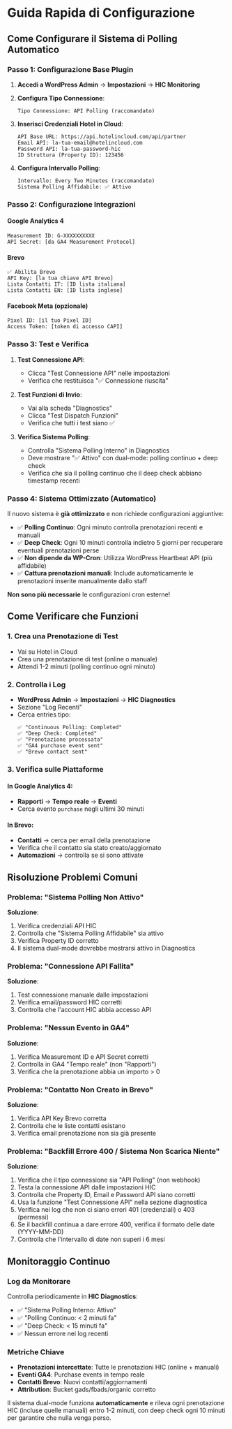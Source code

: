 # Guida Rapida di Configurazione

## Come Configurare il Sistema di Polling Automatico

### Passo 1: Configurazione Base Plugin

1. **Accedi a WordPress Admin** → **Impostazioni** → **HIC Monitoring**

2. **Configura Tipo Connessione**:
   ```
   Tipo Connessione: API Polling (raccomandato)
   ```

3. **Inserisci Credenziali Hotel in Cloud**:
   ```
   API Base URL: https://api.hotelincloud.com/api/partner
   Email API: la-tua-email@hotelincloud.com
   Password API: la-tua-password-hic
   ID Struttura (Property ID): 123456
   ```

4. **Configura Intervallo Polling**:
   ```
   Intervallo: Every Two Minutes (raccomandato)
   Sistema Polling Affidabile: ✅ Attivo
   ```

### Passo 2: Configurazione Integrazioni

#### Google Analytics 4
```
Measurement ID: G-XXXXXXXXXX
API Secret: [da GA4 Measurement Protocol]
```

#### Brevo
```
✅ Abilita Brevo
API Key: [la tua chiave API Brevo]
Lista Contatti IT: [ID lista italiana]
Lista Contatti EN: [ID lista inglese]
```

#### Facebook Meta (opzionale)
```
Pixel ID: [il tuo Pixel ID]
Access Token: [token di accesso CAPI]
```

### Passo 3: Test e Verifica

1. **Test Connessione API**:
   - Clicca "Test Connessione API" nelle impostazioni
   - Verifica che restituisca "✅ Connessione riuscita"

2. **Test Funzioni di Invio**:
   - Vai alla scheda "Diagnostics"
   - Clicca "Test Dispatch Funzioni"
   - Verifica che tutti i test siano ✅

3. **Verifica Sistema Polling**:
   - Controlla "Sistema Polling Interno" in Diagnostics
   - Deve mostrare "✅ Attivo" con dual-mode: polling continuo + deep check
   - Verifica che sia il polling continuo che il deep check abbiano timestamp recenti

### Passo 4: Sistema Ottimizzato (Automatico)

Il nuovo sistema è **già ottimizzato** e non richiede configurazioni aggiuntive:

- ✅ **Polling Continuo**: Ogni minuto controlla prenotazioni recenti e manuali
- ✅ **Deep Check**: Ogni 10 minuti controlla indietro 5 giorni per recuperare eventuali prenotazioni perse  
- ✅ **Non dipende da WP-Cron**: Utilizza WordPress Heartbeat API (più affidabile)
- ✅ **Cattura prenotazioni manuali**: Include automaticamente le prenotazioni inserite manualmente dallo staff

**Non sono più necessarie** le configurazioni cron esterne!

## Come Verificare che Funzioni

### 1. Crea una Prenotazione di Test
- Vai su Hotel in Cloud
- Crea una prenotazione di test (online o manuale)
- Attendi 1-2 minuti (polling continuo ogni minuto)

### 2. Controlla i Log
- **WordPress Admin** → **Impostazioni** → **HIC Diagnostics**
- Sezione "Log Recenti"
- Cerca entries tipo:
  ```
  ✅ "Continuous Polling: Completed" 
  ✅ "Deep Check: Completed"
  ✅ "Prenotazione processata"
  ✅ "GA4 purchase event sent"
  ✅ "Brevo contact sent"
  ```

### 3. Verifica sulle Piattaforme

#### In Google Analytics 4:
- **Rapporti** → **Tempo reale** → **Eventi**
- Cerca evento `purchase` negli ultimi 30 minuti

#### In Brevo:
- **Contatti** → cerca per email della prenotazione
- Verifica che il contatto sia stato creato/aggiornato
- **Automazioni** → controlla se si sono attivate

## Risoluzione Problemi Comuni

### Problema: "Sistema Polling Non Attivo"
**Soluzione**:
1. Verifica credenziali API HIC
2. Controlla che "Sistema Polling Affidabile" sia attivo
3. Verifica Property ID corretto
4. Il sistema dual-mode dovrebbe mostrarsi attivo in Diagnostics

### Problema: "Connessione API Fallita"
**Soluzione**:
1. Test connessione manuale dalle impostazioni
2. Verifica email/password HIC corretti
3. Controlla che l'account HIC abbia accesso API

### Problema: "Nessun Evento in GA4"
**Soluzione**:
1. Verifica Measurement ID e API Secret corretti
2. Controlla in GA4 "Tempo reale" (non "Rapporti")
3. Verifica che la prenotazione abbia un importo > 0

### Problema: "Contatto Non Creato in Brevo"
**Soluzione**:
1. Verifica API Key Brevo corretta
2. Controlla che le liste contatti esistano
3. Verifica email prenotazione non sia già presente

### Problema: "Backfill Errore 400 / Sistema Non Scarica Niente"
**Soluzione**:
1. Verifica che il tipo connessione sia "API Polling" (non webhook)
2. Testa la connessione API dalle impostazioni HIC
3. Controlla che Property ID, Email e Password API siano corretti
4. Usa la funzione "Test Connessione API" nella sezione diagnostica
5. Verifica nei log che non ci siano errori 401 (credenziali) o 403 (permessi)
6. Se il backfill continua a dare errore 400, verifica il formato delle date (YYYY-MM-DD)
7. Controlla che l'intervallo di date non superi i 6 mesi

## Monitoraggio Continuo

### Log da Monitorare
Controlla periodicamente in **HIC Diagnostics**:
- ✅ "Sistema Polling Interno: Attivo" 
- ✅ "Polling Continuo: < 2 minuti fa"
- ✅ "Deep Check: < 15 minuti fa"
- ✅ Nessun errore nei log recenti

### Metriche Chiave
- **Prenotazioni intercettate**: Tutte le prenotazioni HIC (online + manuali)
- **Eventi GA4**: Purchase events in tempo reale
- **Contatti Brevo**: Nuovi contatti/aggiornamenti
- **Attribution**: Bucket gads/fbads/organic corretto

Il sistema dual-mode funziona **automaticamente** e rileva ogni prenotazione HIC (incluse quelle manuali) entro 1-2 minuti, con deep check ogni 10 minuti per garantire che nulla venga perso.